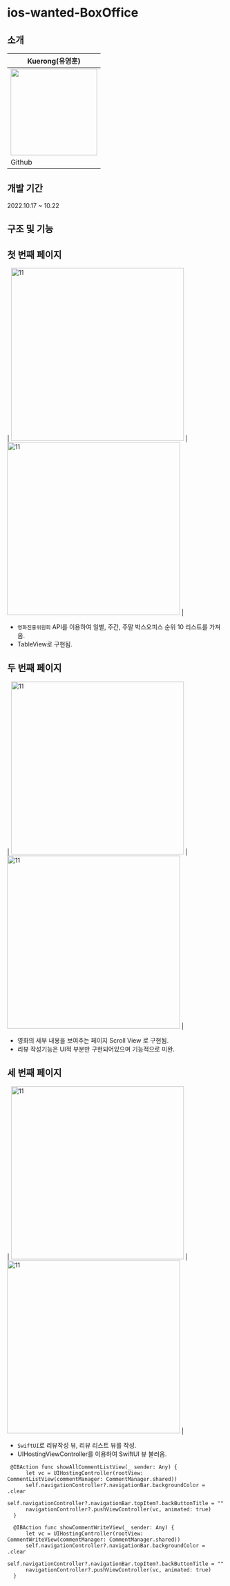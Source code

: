 # ios-wanted-BoxOffice

## 소개

| Kuerong(유영훈) |
| --- |
| <img src="https://avatars.githubusercontent.com/u/33388081?v=4" width="200" height="200"/> |
| Github |

## 개발 기간

2022.10.17 ~ 10.22

## 구조 및 기능

## 첫 번째 페이지

| <img width="400" alt="11" src="https://user-images.githubusercontent.com/33388081/197328209-8538ead5-1969-4939-83f0-0e7367910d9f.png"> | <img width="400" alt="11" src="https://user-images.githubusercontent.com/33388081/197328169-63f6715f-f032-4a91-8056-d1c3d3acfd47.png"> |

- `영화진흥위원회` API를 이용하여 일별, 주간, 주말 박스오피스 순위 10 리스트를 가져옴.
- TableView로 구현됨.


## 두 번째 페이지

| <img width="400" alt="11" src="https://user-images.githubusercontent.com/33388081/197328279-807b0f53-5399-4a2f-bceb-d539912aed43.png"> | <img width="400" alt="11" src="https://user-images.githubusercontent.com/33388081/197328285-b44a4acd-745a-4760-857d-f6c19af1c793.png"> |

- 영화의 세부 내용을 보여주는 페이지 Scroll View 로 구현됨.
- 리뷰 작성기능은 UI적 부분만 구현되어있으며 기능적으로 미완.


## 세 번째 페이지

| <img width="400" alt="11" src="https://user-images.githubusercontent.com/33388081/197328319-b70725d3-609a-4b39-a354-72942a9ad469.png"> | <img width="400" alt="11" src="https://user-images.githubusercontent.com/33388081/197328321-14bea438-7a1e-4027-adc1-999af807bbf7.png"> |

- `SwiftUI`로 리뷰작성 뷰, 리뷰 리스트 뷰를 작성.
- UIHostingViewController를 이용하여 SwiftUI 뷰 불러옴.

```
 @IBAction func showAllCommentListView(_ sender: Any) {
      let vc = UIHostingController(rootView: CommentListView(commentManager: CommentManager.shared))
      self.navigationController?.navigationBar.backgroundColor = .clear
      self.navigationController?.navigationBar.topItem?.backButtonTitle = ""
      navigationController?.pushViewController(vc, animated: true)
  }

  @IBAction func showCommentWriteView(_ sender: Any) {
      let vc = UIHostingController(rootView: CommentWriteView(commentManager: CommentManager.shared))
      self.navigationController?.navigationBar.backgroundColor = .clear
      self.navigationController?.navigationBar.topItem?.backButtonTitle = ""
      navigationController?.pushViewController(vc, animated: true)
  }
```
